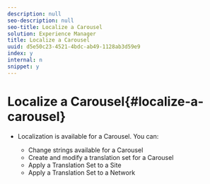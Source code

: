 ```yaml
---
description: null
seo-description: null
seo-title: Localize a Carousel
solution: Experience Manager
title: Localize a Carousel
uuid: d5e50c23-4521-4bdc-ab49-1128ab3d59e9
index: y
internal: n
snippet: y
---
```


# Localize a Carousel{#localize-a-carousel}

* Localization is available for a Carousel. You can:

    * Change strings available for a Carousel
    * Create and modify a translation set for a Carousel
    * Apply a Translation Set to a Site
    * Apply a Translation Set to a Network

